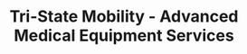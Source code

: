 ---
title: "Tri-State Mobility - Advanced Medical Equipment Services"
url: /evansville/tri-state-mobility-advanced-medical-equipment-services/
shop: Sanitätshaus
---